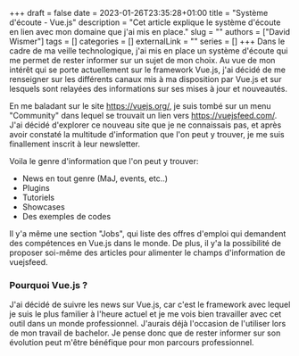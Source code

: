 +++ 
draft = false
date = 2023-01-26T23:35:28+01:00
title = "Système d'écoute - Vue.js"
description = "Cet article explique le système d'écoute en lien avec mon domaine que j'ai mis en place."
slug = ""
authors = ["David Wismer"]
tags = []
categories = []
externalLink = ""
series = []
+++
Dans le cadre de ma veille technologique, j'ai mis en place un système d'écoute qui me permet de rester informer sur un sujet de mon choix. Au vue de mon intérêt qui se porte actuellement sur le framework Vue.js, j'ai décidé de me renseigner sur les différents canaux mis à ma disposition par Vue.js et sur lesquels sont relayées des informations sur ses mises à jour et nouveautés.

En me baladant sur le site https://vuejs.org/, je suis tombé sur un menu "Community" dans lequel se trouvait un lien vers https://vuejsfeed.com/. J'ai décidé d'explorer ce nouveau site que je ne connaissais pas, et après avoir constaté la multitude d'information que l'on peut y trouver, je me suis finallement inscrit à leur newsletter.

Voila le genre d'information que l'on peut y trouver:
- News en tout genre (MaJ, events, etc..)
- Plugins
- Tutoriels
- Showcases
- Des exemples de codes

Il y'a même une section "Jobs", qui liste des offres d'emploi qui demandent des compétences en Vue.js dans le monde. De plus, il y'a la possibilité de proposer soi-même des articles pour alimenter le champs d'information de vuejsfeed.

### Pourquoi Vue.js ?
J'ai décidé de suivre les news sur Vue.js, car c'est le framework avec lequel je suis le plus familier à l'heure actuel et je me vois bien travailler avec cet outil dans un monde professionnel. J'aurais déjà l'occasion de l'utiliser lors de mon travail de bachelor. Je pense donc que de rester informer sur son évolution peut m'être bénéfique pour mon parcours professionnel.